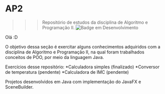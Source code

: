 # AP2
>>> Repositório de estudos da disciplina de Algoritmo e Programação II.
![Badge em Desenvolvimento](http://img.shields.io/static/v1?label=STATUS&message=EM%20DESENVOLVIMENTO&color=GREEN&style=for-the-badge)

Olá :D 

O objetivo dessa seção é exercitar alguns conhecimentos adquiridos com a disciplina de Algoritmo e Programação II, na qual foram trabalhados conceitos de POO, por meio da linguagem Java. 

Exercícios desse repositório:
*Calculadora  simples (finalizado)
*Conversor de temperatura (pendente)
*Calculadora de IMC (pendente)

Projetos desenvolvidos em Java com implementação do JavaFX e SceneBuilder.
